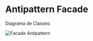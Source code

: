 # Antipattern Facade 
Diagrama de Classes:

![Facade Antipattern](https://github.com/Obrag/Bertoti/blob/fd9220c74e5e6184bc4d715cc9fb6138b6a9afe5/Padr%C3%B5es%20de%20projeto/Facade/antipattern/src/Antipattern%20Facade.png)
